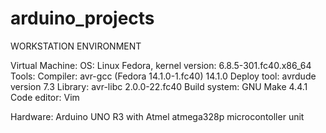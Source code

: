 # arduino_projects

WORKSTATION ENVIRONMENT

Virtual Machine:
OS: Linux Fedora, kernel version: 6.8.5-301.fc40.x86_64
Tools:
  Compiler: avr-gcc (Fedora 14.1.0-1.fc40) 14.1.0
  Deploy tool: avrdude version 7.3
  Library: avr-libc 2.0.0-22.fc40
  Build system: GNU Make 4.4.1
  Code editor: Vim
  
Hardware:
  Arduino UNO R3 with Atmel atmega328p microcontoller unit

